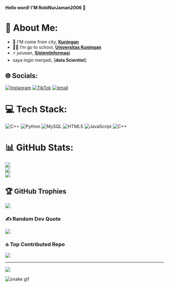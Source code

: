 #### Hello word! I'M RobiNurJaman2006 👋

<!--
**RobiNurJaman2006/RobiNurJaman2006** is a ✨ _special_ ✨ repository because its `README.md` (this file) appears on your GitHub profile.

Here are some ideas to get you started:

-->
# 💫 About Me:
- 🏡 I'M come from city, [**Kuningan**](https://share.google/XbjG087tXY9u3R2lB)
- 🧑‍💻 I’m go to school, [**Universitas Kuningan**](https://share.google/5ouggGEASLDhDiCOC)
- ⚡ jurusan, [**SistemInformasi**](https://share.google/dRTtPYYHEJeX70n3M)
- saya ingin menjadi, [**data Scientist**]


## 🌐 Socials:
[![Instagram](https://img.shields.io/badge/Instagram-%23E4405F.svg?logo=Instagram&logoColor=white)](https://instagram.com/https://www.instagram.com/robinj_1503?igsh=MXZlemxxdnhxZXQwYw==) [![TikTok](https://img.shields.io/badge/TikTok-%23000000.svg?logo=TikTok&logoColor=white)](https://tiktok.com/@https://www.tiktok.com/@rooobi.12?_t=ZS-90IaIx1bEig&_r=1) [![email](https://img.shields.io/badge/Email-D14836?logo=gmail&logoColor=white)](mailto:robinurjamanrobi@gmail.com) 

# 💻 Tech Stack:
![C++](https://img.shields.io/badge/c++-%2300599C.svg?style=for-the-badge&logo=c%2B%2B&logoColor=white) ![Python](https://img.shields.io/badge/python-3670A0?style=for-the-badge&logo=python&logoColor=ffdd54) ![MySQL](https://img.shields.io/badge/mysql-4479A1.svg?style=for-the-badge&logo=mysql&logoColor=white) ![HTML5](https://img.shields.io/badge/html5-%23E34F26.svg?style=for-the-badge&logo=html5&logoColor=white) ![JavaScript](https://img.shields.io/badge/javascript-%23323330.svg?style=for-the-badge&logo=javascript&logoColor=%23F7DF1E) ![C++](https://img.shields.io/badge/c++-%2300599C.svg?style=for-the-badge&logo=c%2B%2B&logoColor=white)
# 📊 GitHub Stats:
![](https://github-readme-stats.vercel.app/api?username=RobiNurJaman2006&theme=cobalt&hide_border=false&include_all_commits=false&count_private=false)<br/>
![](https://nirzak-streak-stats.vercel.app/?user=RobiNurJaman2006&theme=cobalt&hide_border=false)<br/>
![](https://github-readme-stats.vercel.app/api/top-langs/?username=RobiNurJaman2006&theme=cobalt&hide_border=false&include_all_commits=false&count_private=false&layout=compact)

## 🏆 GitHub Trophies
![](https://github-profile-trophy.vercel.app/?username=RobiNurJaman2006&theme=midnight-purple&no-frame=false&no-bg=true&margin-w=4)

### ✍️ Random Dev Quote
![](https://quotes-github-readme.vercel.app/api?type=vetical&theme=radical)

### 🔝 Top Contributed Repo
![](https://github-contributor-stats.vercel.app/api?username=RobiNurJaman2006&limit=5&theme=radical&combine_all_yearly_contributions=true)

---
[![](https://visitcount.itsvg.in/api?id=RobiNurJaman2006&icon=0&color=3)](https://visitcount.itsvg.in)

<!-- Proudly created with GPRM ( https://gprm.itsvg.in ) -->

![snake gif](https://github.com/RobiNurJaman2006/RobiNurJaman2006/blob/output/github-contribution-grid-snake.gif)









